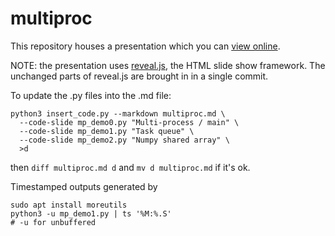 # multiproc

This repository houses a presentation which you can
[view online](https://tbnorth.github.io/multiproc/).

NOTE: the presentation uses [reveal.js](http://lab.hakim.se/reveal-js/),
the HTML slide show framework.  The unchanged parts of reveal.js are
brought in in a single commit.

To update the .py files into the .md file:
```shell
python3 insert_code.py --markdown multiproc.md \
  --code-slide mp_demo0.py "Multi-process / main" \
  --code-slide mp_demo1.py "Task queue" \
  --code-slide mp_demo2.py "Numpy shared array" \
  >d
```
then `diff multiproc.md d` and `mv d multiproc.md` if it's ok.

Timestamped outputs generated by
```shell
sudo apt install moreutils
python3 -u mp_demo1.py | ts '%M:%.S'
# -u for unbuffered
```
